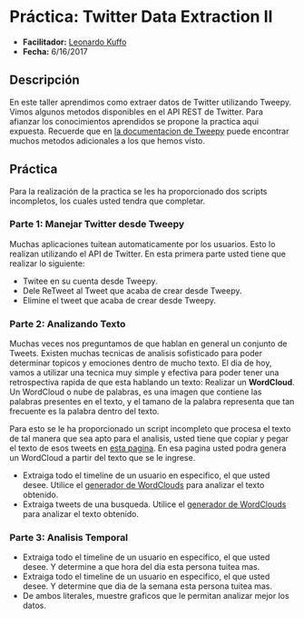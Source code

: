 # Práctica: Twitter Data Extraction II #

- **Facilitador:** [Leonardo Kuffo](https://github.com/lkuffo/)
- **Fecha:** 6/16/2017

## Descripción ##

En este taller aprendimos como extraer datos de Twitter utilizando Tweepy. Vimos algunos metodos disponibles en el API REST de Twitter. Para afianzar los conocimientos aprendidos se propone la practica aqui expuesta. Recuerde que en [la documentacion de Tweepy](http://docs.tweepy.org/en/v3.5.0/index.html) puede encontrar muchos metodos adicionales a los que hemos visto.


## Práctica ##

Para la realización de la practica se les ha proporcionado dos scripts incompletos, los cuales usted tendra que completar.

### Parte 1: Manejar Twitter desde Tweepy ###

Muchas aplicaciones tuitean automaticamente por los usuarios. Esto lo realizan utilizando el API de Twitter. En esta primera parte usted tiene que realizar lo siguiente:
- Twitee en su cuenta desde Tweepy.
- Dele ReTweet al Tweet que acaba de crear desde Tweepy.
- Elimine el tweet que acaba de crear desde Tweepy.

### Parte 2: Analizando Texto ###

Muchas veces nos preguntamos de que hablan en general un conjunto de Tweets. Existen muchas tecnicas de analisis sofisticado para poder determinar topicos y emociones dentro de mucho texto. El dia de hoy, vamos a utilizar una tecnica muy simple y efectiva para poder tener una retrospectiva rapida de que esta hablando un texto: Realizar un **WordCloud**. Un WordCloud o nube de palabras, es una imagen que contiene las palabras presentes en el texto, y el tamano de la palabra representa que tan frecuente es la palabra dentro del texto.

Para esto se le ha proporcionado un script incompleto que procesa el texto de tal manera que sea apto para el analisis, usted  tiene que copiar y pegar el texto de esos tweets en [esta pagina](https://www.jasondavies.com/wordcloud/). En esa pagina usted podra genera un WordCloud a partir del texto que se le ingrese.

- Extraiga todo el timeline de un usuario en especifico, el que usted desee. Utilice el [generador de WordClouds](https://www.jasondavies.com/wordcloud/) para analizar el texto obtenido.
- Extraiga tweets de una busqueda. Utilice el [generador de WordClouds](https://www.jasondavies.com/wordcloud/) para analizar el texto obtenido.

### Parte 3: Analisis Temporal ###
- Extraiga todo el timeline de un usuario en especifico, el que usted desee. Y determine a que hora del dia esta persona tuitea mas.
- Extraiga todo el timeline de un usuario en especifico, el que usted desee. Y determine que dia de la semana esta persona tuitea mas.
- De ambos literales, muestre graficos que le permitan analizar mejor los datos.

